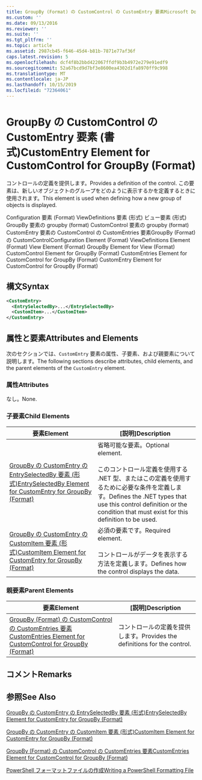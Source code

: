 ```yaml
---
title: GroupBy (Format) の CustomControl の CustomEntry 要素Microsoft Docs
ms.custom: ''
ms.date: 09/13/2016
ms.reviewer: ''
ms.suite: ''
ms.tgt_pltfrm: ''
ms.topic: article
ms.assetid: 2987cb45-f646-45d4-b81b-7871e77af36f
caps.latest.revision: 5
ms.openlocfilehash: dcf4f8b2bbd422067ffdf9b3b4972e279e91edf9
ms.sourcegitcommit: 52a67bcd9d7bf3e8600ea4302d1fa8970ff9c998
ms.translationtype: MT
ms.contentlocale: ja-JP
ms.lasthandoff: 10/15/2019
ms.locfileid: "72364061"
---
```

# <a name="customentry-element-for-customcontrol-for-groupby-format"></a><span data-ttu-id="e9ddf-102">GroupBy の CustomControl の CustomEntry 要素 (書式)</span><span class="sxs-lookup"><span data-stu-id="e9ddf-102">CustomEntry Element for CustomControl for GroupBy (Format)</span></span>

<span data-ttu-id="e9ddf-103">コントロールの定義を提供します。</span><span class="sxs-lookup"><span data-stu-id="e9ddf-103">Provides a definition of the control.</span></span> <span data-ttu-id="e9ddf-104">この要素は、新しいオブジェクトのグループをどのように表示するかを定義するときに使用されます。</span><span class="sxs-lookup"><span data-stu-id="e9ddf-104">This element is used when defining how a new group of objects is displayed.</span></span>

<span data-ttu-id="e9ddf-105">Configuration 要素 (Format) ViewDefinitions 要素 (形式) ビュー要素 (形式) GroupBy 要素の groupby (format) CustomControl 要素の groupby (format) CustomEntry 要素の CustomControl の CustomEntries 要素GroupBy (Format) の CustomControl</span><span class="sxs-lookup"><span data-stu-id="e9ddf-105">Configuration Element (Format) ViewDefinitions Element (Format) View Element (Format) GroupBy Element for View (Format) CustomControl Element for GroupBy (Format) CustomEntries Element for CustomControl for GroupBy (Format) CustomEntry Element for CustomControl for GroupBy (Format)</span></span>

## <a name="syntax"></a><span data-ttu-id="e9ddf-106">構文</span><span class="sxs-lookup"><span data-stu-id="e9ddf-106">Syntax</span></span>

```xml
<CustomEntry>
  <EntrySelectedBy>...</EntrySelectedBy>
  <CustomItem>...</CustomItem>
</CustomEntry>
```

## <a name="attributes-and-elements"></a><span data-ttu-id="e9ddf-107">属性と要素</span><span class="sxs-lookup"><span data-stu-id="e9ddf-107">Attributes and Elements</span></span>

<span data-ttu-id="e9ddf-108">次のセクションでは、`CustomEntry` 要素の属性、子要素、および親要素について説明します。</span><span class="sxs-lookup"><span data-stu-id="e9ddf-108">The following sections describe attributes, child elements, and the parent elements of the `CustomEntry` element.</span></span>

### <a name="attributes"></a><span data-ttu-id="e9ddf-109">属性</span><span class="sxs-lookup"><span data-stu-id="e9ddf-109">Attributes</span></span>

<span data-ttu-id="e9ddf-110">なし。</span><span class="sxs-lookup"><span data-stu-id="e9ddf-110">None.</span></span>

### <a name="child-elements"></a><span data-ttu-id="e9ddf-111">子要素</span><span class="sxs-lookup"><span data-stu-id="e9ddf-111">Child Elements</span></span>

|<span data-ttu-id="e9ddf-112">要素</span><span class="sxs-lookup"><span data-stu-id="e9ddf-112">Element</span></span>|<span data-ttu-id="e9ddf-113">[説明]</span><span class="sxs-lookup"><span data-stu-id="e9ddf-113">Description</span></span>|
|-------------|-----------------|
|[<span data-ttu-id="e9ddf-114">GroupBy の CustomEntry の EntrySelectedBy 要素 (形式)</span><span class="sxs-lookup"><span data-stu-id="e9ddf-114">EntrySelectedBy Element for CustomEntry for GroupBy (Format)</span></span>](./entryselectedby-element-for-customentry-for-groupby-format.md)|<span data-ttu-id="e9ddf-115">省略可能な要素。</span><span class="sxs-lookup"><span data-stu-id="e9ddf-115">Optional element.</span></span><br /><br /> <span data-ttu-id="e9ddf-116">このコントロール定義を使用する .NET 型、またはこの定義を使用するために必要な条件を定義します。</span><span class="sxs-lookup"><span data-stu-id="e9ddf-116">Defines the .NET types that use this control definition or the condition that must exist for this definition to be used.</span></span>|
|[<span data-ttu-id="e9ddf-117">GroupBy の CustomEntry の CustomItem 要素 (形式)</span><span class="sxs-lookup"><span data-stu-id="e9ddf-117">CustomItem Element for CustomEntry for GroupBy (Format)</span></span>](./customitem-element-for-customentry-for-groupby-format.md)|<span data-ttu-id="e9ddf-118">必須の要素です。</span><span class="sxs-lookup"><span data-stu-id="e9ddf-118">Required element.</span></span><br /><br /> <span data-ttu-id="e9ddf-119">コントロールがデータを表示する方法を定義します。</span><span class="sxs-lookup"><span data-stu-id="e9ddf-119">Defines how the control displays the data.</span></span>|

### <a name="parent-elements"></a><span data-ttu-id="e9ddf-120">親要素</span><span class="sxs-lookup"><span data-stu-id="e9ddf-120">Parent Elements</span></span>

|<span data-ttu-id="e9ddf-121">要素</span><span class="sxs-lookup"><span data-stu-id="e9ddf-121">Element</span></span>|<span data-ttu-id="e9ddf-122">[説明]</span><span class="sxs-lookup"><span data-stu-id="e9ddf-122">Description</span></span>|
|-------------|-----------------|
|[<span data-ttu-id="e9ddf-123">GroupBy (Format) の CustomControl の CustomEntries 要素</span><span class="sxs-lookup"><span data-stu-id="e9ddf-123">CustomEntries Element for CustomControl for GroupBy (Format)</span></span>](./customentries-element-for-customcontrol-for-groupby-format.md)|<span data-ttu-id="e9ddf-124">コントロールの定義を提供します。</span><span class="sxs-lookup"><span data-stu-id="e9ddf-124">Provides the definitions for the control.</span></span>|

## <a name="remarks"></a><span data-ttu-id="e9ddf-125">コメント</span><span class="sxs-lookup"><span data-stu-id="e9ddf-125">Remarks</span></span>

## <a name="see-also"></a><span data-ttu-id="e9ddf-126">参照</span><span class="sxs-lookup"><span data-stu-id="e9ddf-126">See Also</span></span>

[<span data-ttu-id="e9ddf-127">GroupBy の CustomEntry の EntrySelectedBy 要素 (形式)</span><span class="sxs-lookup"><span data-stu-id="e9ddf-127">EntrySelectedBy Element for CustomEntry for GroupBy (Format)</span></span>](./entryselectedby-element-for-customentry-for-groupby-format.md)

[<span data-ttu-id="e9ddf-128">GroupBy の CustomEntry の CustomItem 要素 (形式)</span><span class="sxs-lookup"><span data-stu-id="e9ddf-128">CustomItem Element for CustomEntry for GroupBy (Format)</span></span>](./customitem-element-for-customentry-for-groupby-format.md)

[<span data-ttu-id="e9ddf-129">GroupBy (Format) の CustomControl の CustomEntries 要素</span><span class="sxs-lookup"><span data-stu-id="e9ddf-129">CustomEntries Element for CustomControl for GroupBy (Format)</span></span>](./customentries-element-for-customcontrol-for-groupby-format.md)

[<span data-ttu-id="e9ddf-130">PowerShell フォーマットファイルの作成</span><span class="sxs-lookup"><span data-stu-id="e9ddf-130">Writing a PowerShell Formatting File</span></span>](./writing-a-powershell-formatting-file.md)
